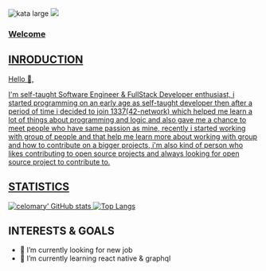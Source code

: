 
<span align="left">
  <img src="https://www.codewars.com/users/celomary/badges/large" alt="kata large" />
  <a href="https://www.linkedin.com/in/mohamed-elomary-638386119/">
    <img src="https://img.shields.io/badge/LinkedIn-0077B5?style=for-the-badge&logo=linkedin&logoColor=white" />
    <p></
  </a>
</span>

### Welcome
## INRODUCTION
 <p>Hello 👋,</p>
 <p>I'm self-taught Software Engineer & FullStack Developer enthusiast, i started programming on an early age as self-taught developer then after a period of time i decided to join 1337(42-network) which helped me learn a lot of things about programming and logic and also gave me a chance to meet people who have same passion as mine, recently i started working with group of people and that help me learn more about working with group and how to contribute on a bigger projects, i'm also kind of person who likes contributing to open source projects and always looking for open source project to contribute to.</p>
 
## STATISTICS

![celomary’ GitHub stats](https://github-readme-stats.vercel.app/api?username=celomary&theme=dark&show_icons=true&count_private=true)
[![Top Langs](https://github-readme-stats.vercel.app/api/top-langs/?username=celomary&layout=compact&theme=dark)](https://github.com/celomary/github-readme-stats)
</br>

## INTERESTS & GOALS
- 🔭 I’m currently looking for new job
- 🌱 I’m currently learning react native & graphql
